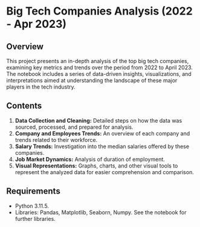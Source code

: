 # Big Tech Companies Analysis (2022 - Apr 2023)

## Overview
This project presents an in-depth analysis of the top big tech companies, examining key metrics and trends over the period from 2022 to April 2023. The notebook includes a series of data-driven insights, visualizations, and interpretations aimed at understanding the landscape of these major players in the tech industry.

## Contents
1. **Data Collection and Cleaning:** Detailed steps on how the data was sourced, processed, and prepared for analysis.
2. **Company and Employees Trends:** An overview of each company and trends related to their workforce.
5. **Salary Trends:** Investigation into the median salaries offered by these companies.
6. **Job Market Dynamics:** Analysis of duration of employment.
7. **Visual Representations:** Graphs, charts, and other visual tools to represent the analyzed data for easier comprehension and comparison.

## Requirements
- Python 3.11.5.
- Libraries: Pandas, Matplotlib, Seaborn, Numpy. See the notebook for further libraries.